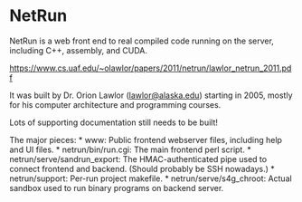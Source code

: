 # NetRun #

NetRun is a web front end to real compiled code running on the server,
including C++, assembly, and CUDA.

https://www.cs.uaf.edu/~olawlor/papers/2011/netrun/lawlor_netrun_2011.pdf

It was built by Dr. Orion Lawlor (lawlor@alaska.edu) starting in 2005, 
mostly for his computer architecture and programming courses.

Lots of supporting documentation still needs to be built!

The major pieces:
	* www: Public frontend webserver files, including help and UI files.
	* netrun/bin/run.cgi: The main frontend perl script.
	* netrun/serve/sandrun_export: The HMAC-authenticated pipe used to connect frontend and backend.  (Should probably be SSH nowadays.)
	* netrun/support: Per-run project makefile.
	* netrun/serve/s4g_chroot: Actual sandbox used to run binary programs on backend server.

